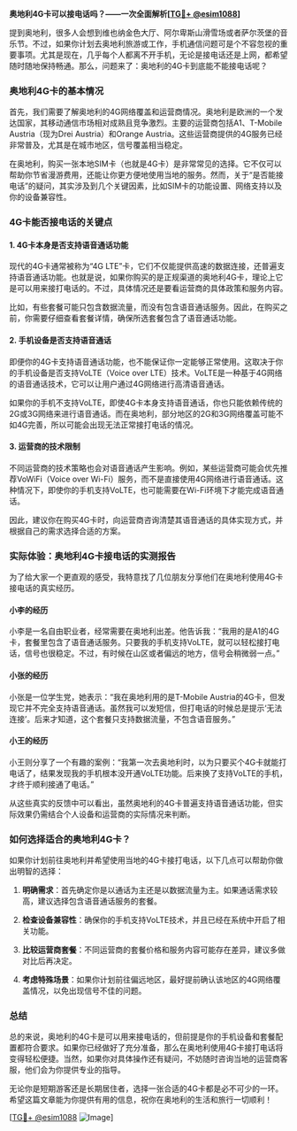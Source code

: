 **奥地利4G卡可以接电话吗？——一次全面解析[[TG💪+ @esim1088](https://t.me/s/esim1088)]**

提到奥地利，很多人会想到维也纳金色大厅、阿尔卑斯山滑雪场或者萨尔茨堡的音乐节。不过，如果你计划去奥地利旅游或工作，手机通信问题可是个不容忽视的重要事项。尤其是现在，几乎每个人都离不开手机，无论是接电话还是上网，都希望随时随地保持畅通。那么，问题来了：奥地利的4G卡到底能不能接电话呢？

### 奥地利4G卡的基本情况

首先，我们需要了解奥地利的4G网络覆盖和运营商情况。奥地利是欧洲的一个发达国家，其移动通信市场相对成熟且竞争激烈。主要的运营商包括A1、T-Mobile Austria（现为Drei Austria）和Orange Austria。这些运营商提供的4G服务已经非常普及，尤其是在城市地区，信号覆盖相当稳定。

在奥地利，购买一张本地SIM卡（也就是4G卡）是非常常见的选择。它不仅可以帮助你节省漫游费用，还能让你更方便地使用当地的服务。然而，关于“是否能接电话”的疑问，其实涉及到几个关键因素，比如SIM卡的功能设置、网络支持以及你的设备兼容性。

### 4G卡能否接电话的关键点

#### 1. **4G卡本身是否支持语音通话功能**
   现代的4G卡通常被称为“4G LTE”卡，它们不仅能提供高速的数据连接，还普遍支持语音通话功能。也就是说，如果你购买的是正规渠道的奥地利4G卡，理论上它是可以用来接打电话的。不过，具体情况还是要看运营商的具体政策和服务内容。

   比如，有些套餐可能只包含数据流量，而没有包含语音通话服务。因此，在购买之前，你需要仔细查看套餐详情，确保所选套餐包含了语音通话功能。

#### 2. **手机设备是否支持语音通话**
   即便你的4G卡支持语音通话功能，也不能保证你一定能够正常使用。这取决于你的手机设备是否支持VoLTE（Voice over LTE）技术。VoLTE是一种基于4G网络的语音通话技术，它可以让用户通过4G网络进行高清语音通话。

   如果你的手机不支持VoLTE，即使4G卡本身支持语音通话，你也只能依赖传统的2G或3G网络来进行语音通话。而在奥地利，部分地区的2G和3G网络覆盖可能不如4G完善，所以可能会出现无法正常接打电话的情况。

#### 3. **运营商的技术限制**
   不同运营商的技术策略也会对语音通话产生影响。例如，某些运营商可能会优先推荐VoWiFi（Voice over Wi-Fi）服务，而不是直接使用4G网络进行语音通话。这种情况下，即使你的手机支持VoLTE，也可能需要在Wi-Fi环境下才能完成语音通话。

   因此，建议你在购买4G卡时，向运营商咨询清楚其语音通话的具体实现方式，并根据自己的需求选择合适的方案。

### 实际体验：奥地利4G卡接电话的实测报告

为了给大家一个更直观的感受，我特意找了几位朋友分享他们在奥地利使用4G卡接电话的真实经历。

#### 小李的经历
小李是一名自由职业者，经常需要在奥地利出差。他告诉我：“我用的是A1的4G卡，套餐里包含了语音通话服务。只要我的手机支持VoLTE，就可以轻松接打电话，信号也很稳定。不过，有时候在山区或者偏远的地方，信号会稍微弱一点。”

#### 小张的经历
小张是一位学生党，她表示：“我在奥地利用的是T-Mobile Austria的4G卡，但发现它并不完全支持语音通话。虽然我可以发短信，但打电话的时候总是提示‘无法连接’。后来才知道，这个套餐只支持数据流量，不包含语音服务。”

#### 小王的经历
小王则分享了一个有趣的案例：“我第一次去奥地利时，以为只要买个4G卡就能打电话了，结果发现我的手机根本没开通VoLTE功能。后来换了支持VoLTE的手机，才终于顺利接通了电话。”

从这些真实的反馈中可以看出，虽然奥地利的4G卡普遍支持语音通话功能，但实际效果仍需结合个人设备和运营商的实际情况来判断。

### 如何选择适合的奥地利4G卡？

如果你计划前往奥地利并希望使用当地的4G卡接打电话，以下几点可以帮助你做出明智的选择：

1. **明确需求**：首先确定你是以通话为主还是以数据流量为主。如果通话需求较高，建议选择包含语音通话服务的套餐。
   
2. **检查设备兼容性**：确保你的手机支持VoLTE技术，并且已经在系统中开启了相关功能。

3. **比较运营商套餐**：不同运营商的套餐价格和服务内容可能存在差异，建议多做对比后再决定。

4. **考虑特殊场景**：如果你计划前往偏远地区，最好提前确认该地区的4G网络覆盖情况，以免出现信号不佳的问题。

### 总结

总的来说，奥地利的4G卡是可以用来接电话的，但前提是你的手机设备和套餐配置都符合要求。如果你已经做好了充分准备，那么在奥地利使用4G卡接打电话将变得轻松便捷。当然，如果你对具体操作还有疑问，不妨随时咨询当地的运营商客服，他们会为你提供专业的指导。

无论你是短期游客还是长期居住者，选择一张合适的4G卡都是必不可少的一环。希望这篇文章能为你提供有用的信息，祝你在奥地利的生活和旅行一切顺利！

[[TG💪+ @esim1088](https://t.me/s/esim1088) ![Image](https://i.postimg.cc/4NQfJmqS/Snipaste-2025-05-13-00-14-12.png)]